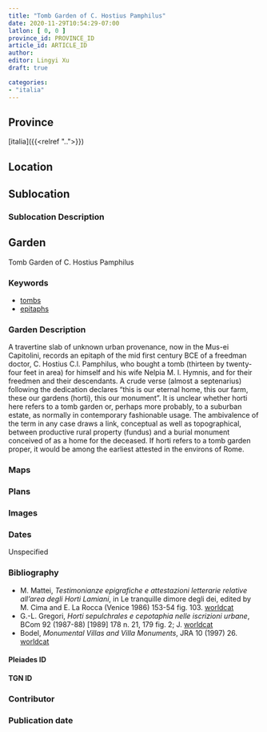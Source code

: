 ```yaml
---
title: "Tomb Garden of C. Hostius Pamphilus"
date: 2020-11-29T10:54:29-07:00
latlon: [ 0, 0 ]
province_id: PROVINCE_ID
article_id: ARTICLE_ID
author:
editor: Lingyi Xu
draft: true

categories:
- "italia"
---
```


## Province
[italia]({{<relref "..">}})

## Location

<!--### Location Description-->

<!-- LEAVE THIS BLANK FOR NOW -->

## Sublocation

### Sublocation Description

## Garden

Tomb Garden of C. Hostius Pamphilus

### Keywords

- [tombs](http://vocab.getty.edu/page/aat/300005926)
- [epitaphs](http://vocab.getty.edu/page/aat/300028729)

### Garden Description
A travertine slab of unknown urban provenance, now in the Mus-ei Capitolini, records an epitaph of the mid first century BCE of a freedman doctor, C. Hostius C.l. Pamphilus, who bought a tomb (thirteen by twenty-four feet in area) for himself and his wife Nelpia M. l. Hymnis, and for their freedmen and their descendants. A crude verse (almost a septenarius) following the dedication declares “this is our eternal home, this our farm, these our gardens (horti), this our monument”. It is unclear whether horti here refers to a tomb garden or, perhaps more probably, to a suburban estate, as normally in contemporary fashionable usage. The ambivalence of the term in any case draws a link, conceptual as well as topographical, between productive rural property (fundus) and a burial monument conceived of as a home for the deceased. If horti refers to a tomb garden proper, it would be among the earliest attested in the environs of Rome.

### Maps

<!--
{{< figure src="IMG_URL" alt="ALT_TEXT" title="CAPTION" >}}
-->

### Plans

### Images

### Dates
Unspecified

### Bibliography
- M. Mattei, *Testimonianze epigrafiche e attestazioni letterarie relative all’area degli Horti Lamiani*, in Le tranquille dimore degli dei, edited by M. Cima and E. La Rocca (Venice 1986) 153-54 fig. 103. [worldcat](https://www.worldcat.org/title/tranquille-dimore-degli-dei-la-residenza-imperiale-degli-horti-lamiani/oclc/488260676&referer=brief_results)
- G.-L. Gregori, *Horti sepulchrales e cepotaphia nelle iscrizioni urbane*, BCom 92 (1987-88) [1989] 178 n. 21, 179 fig. 2; J. [worldcat](https://www.worldcat.org/title/horti-sepulchrales-e-cepotaphia-nelle-iscrizioni-urbane/oclc/886794800&referer=brief_results)
- Bodel, *Monumental Villas and Villa Monuments*, JRA 10 (1997) 26. [worldcat](https://www.worldcat.org/title/hadrians-villa-and-villa-deste/oclc/18871033&referer=brief_results)

<!--#### Periodo ID-->

<!-- [PERIODO_ID](https://pleiades.stoa.org/places/PLEIADES_ID) -->

#### Pleiades ID

#### TGN ID

### Contributor

### Publication date

<!--### Related articles-->

<!-- Links to other related articles. Leave blank for now -->